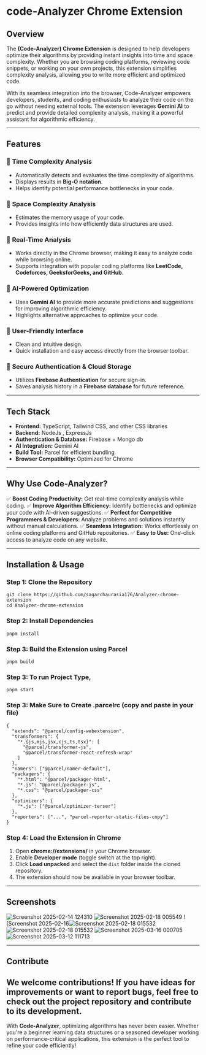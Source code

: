 # code-Analyzer Chrome Extension

## Overview

The **(Code-Analyzer) Chrome Extension** is designed to help developers optimize their algorithms by providing instant insights into time and space complexity. Whether you are browsing coding platforms, reviewing code snippets, or working on your own projects, this extension simplifies complexity analysis, allowing you to write more efficient and optimized code.

With its seamless integration into the browser, Code-Analyzer empowers developers, students, and coding enthusiasts to analyze their code on the go without needing external tools. The extension leverages **Gemini AI** to predict and provide detailed complexity analysis, making it a powerful assistant for algorithmic efficiency.

---

## Features

### 🔹 **Time Complexity Analysis**
- Automatically detects and evaluates the time complexity of algorithms.
- Displays results in **Big-O notation**.
- Helps identify potential performance bottlenecks in your code.

### 🔹 **Space Complexity Analysis**
- Estimates the memory usage of your code.
- Provides insights into how efficiently data structures are used.

### 🔹 **Real-Time Analysis**
- Works directly in the Chrome browser, making it easy to analyze code while browsing online.
- Supports integration with popular coding platforms like **LeetCode, Codeforces, GeeksforGeeks, and GitHub**.

### 🔹 **AI-Powered Optimization**
- Uses **Gemini AI** to provide more accurate predictions and suggestions for improving algorithmic efficiency.
- Highlights alternative approaches to optimize your code.

### 🔹 **User-Friendly Interface**
- Clean and intuitive design.
- Quick installation and easy access directly from the browser toolbar.

### 🔹 **Secure Authentication & Cloud Storage**
- Utilizes **Firebase Authentication** for secure sign-in.
- Saves analysis history in a **Firebase database** for future reference.

---

## Tech Stack

- **Frontend:** TypeScript, Tailwind CSS, and other CSS libraries
- **Backend:** NodeJs , ExpressJs
- **Authentication & Database:** Firebase + Mongo db
- **AI Integration:** Gemini AI
- **Build Tool:** Parcel for efficient bundling
- **Browser Compatibility:** Optimized for Chrome

---

## Why Use Code-Analyzer?

✅ **Boost Coding Productivity:** Get real-time complexity analysis while coding.
✅ **Improve Algorithm Efficiency:** Identify bottlenecks and optimize your code with AI-driven suggestions.
✅ **Perfect for Competitive Programmers & Developers:** Analyze problems and solutions instantly without manual calculations.
✅ **Seamless Integration:** Works effortlessly on online coding platforms and GitHub repositories.
✅ **Easy to Use:** One-click access to analyze code on any website.

---

## Installation & Usage

### Step 1: Clone the Repository
```
git clone https://github.com/sagarchaurasia176/Analyzer-chrome-extension
cd Analyzer-chrome-extension
```

### Step 2: Install Dependencies
```
pnpm install
```

### Step 3: Build the Extension using Parcel
```
pnpm build
```


### Step 3: To run Project Type,
```
pnpm start
```


### Step 3: Make Sure to Create .parcelrc (copy and paste in your file)
```
{
  "extends": "@parcel/config-webextension",
  "transformers": {
    "*.{js,mjs,jsx,cjs,ts,tsx}": [
      "@parcel/transformer-js",
      "@parcel/transformer-react-refresh-wrap"
    ]
  },
  "namers": ["@parcel/namer-default"],
  "packagers": {
    "*.html": "@parcel/packager-html",
    "*.js": "@parcel/packager-js",
    "*.css": "@parcel/packager-css"
  },
  "optimizers": {
    "*.js": ["@parcel/optimizer-terser"]
  },
  "reporters": ["...", "parcel-reporter-static-files-copy"]
}
```



### Step 4: Load the Extension in Chrome
1. Open **chrome://extensions/** in your Chrome browser.
2. Enable **Developer mode** (toggle switch at the top right).
3. Click **Load unpacked** and select the `dist` folder inside the cloned repository.
4. The extension should now be available in your browser toolbar.

---

## Screenshots

![Screenshot 2025-02-14 124310](https://github.com/user-attachments/assets/ada732a5-f273-4f89-be3c-f9e9e22ae5b0)
![Screenshot 2025-02-18 005549](https://github.com/user-attachments/assets/db459fc4-0da7-45f2-8aa9-f8671c98df8b)
![Screenshot 2025-02-16![Screenshot 2025-02-18 015532](https://github.com/user-attachments/assets/a417cb13-8a45-4517-b56d-6c98d5f7deca)
![Screenshot 2025-02-18 015532](https://github.com/user-attachments/assets/19e8e3e9-667c-4d57-b7c4-6dd22eda670c)
![Screenshot 2025-03-16 000705](https://github.com/user-attachments/assets/61e87a79-5749-4b9c-8a79-88792295d1ce)
![Screenshot 2025-03-12 111713](https://github.com/user-attachments/assets/f31b5827-511a-479b-b2d9-3dc39e341262)


---


## Contribute

We welcome contributions! If you have ideas for improvements or want to report bugs, feel free to check out the project repository and contribute to its development.
---

With **Code-Analyzer**, optimizing algorithms has never been easier. Whether you're a beginner learning data structures or a seasoned developer working on performance-critical applications, this extension is the perfect tool to refine your code efficiently!

